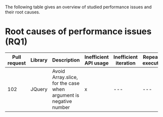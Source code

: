 The following table gives an overview of studied performance issues and their root causes.

# Root causes of performance issues (RQ1)
| Pull request | Library | Description | Inefficient API usage | Inefficient iteration | Repeated execution | Inefficient copying | Special cases | API reimp. | Repeated checks | Generic API| Other |
| --- | --- | --- |--- | --- | --- | --- | --- | --- | --- | --- | --- |
| 102 | JQuery | Avoid Array.slice, for the case when argument is negative number | x | --- | --- | x | --- | --- | --- | x | --- |









